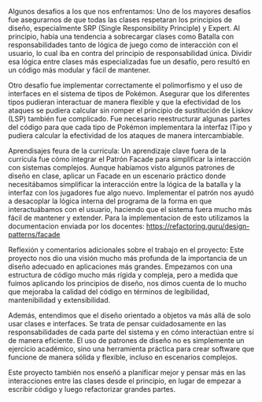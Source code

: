 Algunos desafios a los que nos enfrentamos:
Uno de los mayores desafíos fue asegurarnos de que todas las clases respetaran los principios de diseño, especialmente SRP (Single Responsibility Principle) y Expert. Al principio, había una tendencia a sobrecargar clases como Batalla con responsabilidades tanto de lógica de juego como de interacción con el usuario, lo cual iba en contra del principio de responsabilidad única. Dividir esa lógica entre clases más especializadas fue un desafío, pero resultó en un código más modular y fácil de mantener.

Otro desafío fue implementar correctamente el polimorfismo y el uso de interfaces en el sistema de tipos de Pokémon. Asegurar que los diferentes tipos pudieran interactuar de manera flexible y que la efectividad de los ataques se pudiera calcular sin romper el principio de sustitución de Liskov (LSP) también fue complicado. Fue necesario reestructurar algunas partes del código para que cada tipo de Pokémon implementara la interfaz ITipo y pudiera calcular la efectividad de los ataques de manera intercambiable.


Aprendisajes feura de la curricula: 
Un aprendizaje clave fuera de la currícula fue cómo integrar el Patrón Facade para simplificar la interacción con sistemas complejos. Aunque habíamos visto algunos patrones de diseño en clase, aplicar un Facade en un escenario práctico donde necesitábamos simplificar la interacción entre la lógica de la batalla y la interfaz con los jugadores fue algo nuevo. Implementar el patrón nos ayudó a desacoplar la lógica interna del programa de la forma en que interactuábamos con el usuario, haciendo que el sistema fuera mucho más fácil de mantener y extender.
Para la implementacion de esto utilizamos la documentacion enviada por los docentes: https://refactoring.guru/design-patterns/facade


Reflexión y comentarios adicionales sobre el trabajo en el proyecto:
Este proyecto nos dio una visión mucho más profunda de la importancia de un diseño adecuado en aplicaciones más grandes. Empezamos con una estructura de código mucho más rígida y compleja, pero a medida que fuimos aplicando los principios de diseño, nos dimos cuenta de lo mucho que mejoraba la calidad del código en términos de legibilidad, mantenibilidad y extensibilidad.

Además, entendimos que el diseño orientado a objetos va más allá de solo usar clases e interfaces. Se trata de pensar cuidadosamente en las responsabilidades de cada parte del sistema y en cómo interactúan entre sí de manera eficiente. El uso de patrones de diseño no es simplemente un ejercicio académico, sino una herramienta práctica para crear software que funcione de manera sólida y flexible, incluso en escenarios complejos.

Este proyecto también nos enseñó a planificar mejor y pensar más en las interacciones entre las clases desde el principio, en lugar de empezar a escribir código y luego refactorizar grandes partes.
